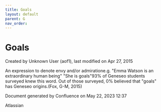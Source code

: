 ```yaml
---
title: Goals
layout: default
parent: G
nav_order:
---
```


# Goals

Created by  Unknown User (aof1), last modified on Apr 27, 2015

An expression to denote envy and/or admiratione.g. &quot;Emma Watson is an extraordinary human being&quot; &quot;She is goals&quot;93% of Geneseo students surveyed knew this word. Out of those surveyed, 0% believed that &quot;goals&quot; has Geneseo origins.(Fox, G-M, 2015)

Document generated by Confluence on May 22, 2023 12:37

Atlassian
